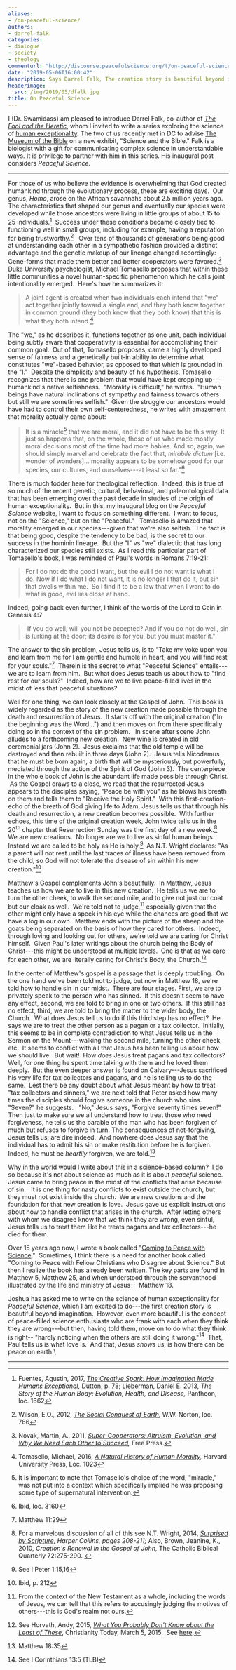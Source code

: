 ```yaml
---
aliases:
- /on-peaceful-science/
authors:
- darrel-falk
categories:
- dialogue
- society
- theology
commenturl: "http://discourse.peacefulscience.org/t/on-peaceful-science/6082"
date: "2019-05-06T16:00:42"
description: Says Darrel Falk, The creation story is beautiful beyond imagination. However, even more beautiful is the concept of peace-filled science enthusiasts.
headerimage:
  src: /img/2019/05/dfalk.jpg
title: On Peaceful Science
---
```


I (Dr. Swamidass) am pleased to introduce Darrel Falk, co-author of *[The Fool and the Heretic](https://www.amazon.com/Fool-Heretic-Scientists-Christian-Evolution/dp/0310595436?tag=swamidass-20)*, whom I invited to write a series exploring the science of [human exceptionality](https://peacefulscience.org/more-than-apes). The two of us recently met in DC to advise [The Museum of the Bible](https://www.museumofthebible.org/press/press-releases/museum-of-the-bible-announces-grant-award-for-major-exhibition-on-science-and-the-bible) on a new exhibit, "Science and the Bible." Falk is a biologist with a gift for communicating complex science in understandable ways. It is privilege to partner with him in this series. His inaugural post considers *Peaceful Science.*

------------------------------------------------------------------------

For those of us who believe the evidence is overwhelming that God created humankind through the evolutionary process, these are exciting days.  Our genus, *Homo*, arose on the African savannahs about 2.5 million years ago.  The characteristics that shaped our genus and eventually our species were developed while those ancestors were living in little groups of about 15 to 25 individuals.[^1]  Success under these conditions became closely tied to functioning well in small groups, including for example, having a reputation for being trustworthy.[^2]   Over tens of thousands of generations being good at understanding each other in a sympathetic fashion provided a distinct advantage and the genetic makeup of our lineage changed accordingly: Gene-forms that made them better and better cooperators were favored.[^3]  Duke University psychologist, Michael Tomasello proposes that within these little communities a novel human-specific phenomenon which he calls joint intentionality emerged.  Here's how he summarizes it:

> A joint agent is created when two individuals each intend that "we" act together jointly toward a single end, and they both know together in common ground (they both know that they both know) that this is what they both intend.[^4]

The "we," as he describes it, functions together as one unit, each individual being subtly aware that cooperativity is essential for accomplishing their common goal.  Out of that, Tomasello proposes, came a highly developed sense of fairness and a genetically built-in ability to determine what constitutes "we"-based behavior, as opposed to that which is grounded in the "I."  Despite the simplicity and beauty of his hypothesis, Tomasello recognizes that there is one problem that would have kept cropping up---humankind's native selfishness.  "Morality is difficult," he writes.  "Human beings have natural inclinations of sympathy and fairness towards others but still we are sometimes selfish."  Given the struggle our ancestors would have had to control their own self-centeredness, he writes with amazement that morality actually came about:

> It is a miracle[^5] that we are moral, and it did not have to be this way. It just so happens that, on the whole, those of us who made mostly moral decisions most of the time had more babies. And so, again, we should simply marvel and celebrate the fact that, *mirabile dictum* \[i.e. wonder of wonders\]... morality appears to be somehow good for our species, our cultures, and ourselves---at least so far."[^6]

There is much fodder here for theological reflection.  Indeed, this is true of so much of the recent genetic, cultural, behavioral, and paleontological data that has been emerging over the past decade in studies of the origin of human exceptionality.  But in this, my inaugural blog on the *Peaceful Science* website, I want to focus on something different.  I want to focus, not on the "Science," but on the "Peaceful."   Tomasello is amazed that morality emerged in our species---given that we're also selfish.  The fact is that being good, despite the tendency to be bad, is the secret to our success in the hominin lineage.  But the "I" vs "we" dialectic that has long characterized our species still exists.  As I read this particular part of Tomasello's book, I was reminded of Paul's words in Romans 7:19-21:

> For I do not do the good I want, but the evil I do not want is what I do. Now if I do what I do not want, it is no longer I that do it, but sin that dwells within me.  So I find it to be a law that when I want to do what is good, evil lies close at hand. 

Indeed, going back even further, I think of the words of the Lord to Cain in Genesis 4:7

>  If you do well, will you not be accepted? And if you do not do well, sin is lurking at the door; its desire is for you, but you must master it."

The answer to the sin problem, Jesus tells us, is to "Take my yoke upon you and learn from me for I am gentle and humble in heart, and you will find rest for your souls."[^7]  Therein is the secret to what "Peaceful Science" entails---we are to learn from him.  But what does Jesus teach us about how to "find rest for our souls?"  Indeed, how are we to live peace-filled lives in the midst of less that peaceful situations? 

Well for one thing, we can look closely at the Gospel of John.  This book is widely regarded as the story of the new creation made possible through the death and resurrection of Jesus.  It starts off with the original creation ("In the beginning was the Word...") and then moves on from there specifically doing so in the context of the sin problem.   In scene after scene John alludes to a forthcoming new creation.  New wine is created in old ceremonial jars (John 2).  Jesus exclaims that the old temple will be destroyed and then rebuilt in three days (John 2).  Jesus tells Nicodemus that he must be born again, a birth that will be mysteriously, but powerfully, mediated through the action of the Spirit of God (John 3).  The centerpiece in the whole book of John is the abundant life made possible through Christ.  As the Gospel draws to a close, we read that the resurrected Jesus appears to the disciples saying, "Peace be with you" as he blows his breath on them and tells them to "Receive the Holy Spirit."  With this first-creation-echo of the breath of God giving life to Adam, Jesus tells us that through his death and resurrection, a new creation becomes possible.  With further echoes, this time of the original creation week, John twice tells us in the 20<sup>th</sup> chapter that Resurrection Sunday was the first day of a new week.[^8]  We are new creations.  No longer are we to live as sinful human beings. Instead we are called to be holy as He is holy.[^9]  As N.T. Wright declares: "﻿As a parent will not rest until the last traces of illness have been removed from the child, so God will not tolerate the disease of sin within his new creation."[^10]

Matthew's Gospel complements John's beautifully.  In Matthew, Jesus teaches us how we are to live in this new creation.  He tells us we are to turn the other cheek, to walk the second mile, and to give not just our coat but our cloak as well.  We're told not to judge,[^11] especially given that the other might only have a speck in his eye while the chances are good that we have a log in our own.  Matthew ends with the picture of the sheep and the goats being separated on the basis of how they cared for others.  Indeed, through loving and looking out for others, we're told we are caring for Christ himself.  Given Paul's later writings about the church being the Body of Christ---this might be understood at multiple levels.  One is that as we care for each other, we are literally caring for Christ's Body, the Church.[^12]

In the center of Matthew's gospel is a passage that is deeply troubling.  On the one hand we've been told not to judge, but now in Matthew 18, we're told how to handle sin in our midst.  There are four stages. First, we are to privately speak to the person who has sinned.  If this doesn't seem to have any effect, second, we are told to bring in one or two others.  If this still has no effect, third, we are told to bring the matter to the wider body, the Church.  What does Jesus tell us to do if this third step has no effect?  He says we are to treat the other person as a pagan or a tax collector.  Initially, this seems to be in complete contradiction to what Jesus tells us in the Sermon on the Mount---walking the second mile, turning the other cheek, etc.  It seems to conflict with all that Jesus has been telling us about how we should live.  But wait!  How *does* Jesus treat pagans and tax collectors?  Well, for one thing he spent time talking with them and he loved them deeply.  But the even deeper answer is found on Calvary---Jesus sacrificed his very life for tax collectors and pagans, and he is telling us to do the same.  Lest there be any doubt about what Jesus meant by how to treat "tax collectors and sinners," we are next told that Peter asked how many times the disciples should forgive someone in the church who sins. "Seven?" he suggests.   "No," Jesus says, "Forgive seventy times seven!"  Then just to make sure we all understand how to treat those who need forgiveness, he tells us the parable of the man who has been forgiven of much but refuses to forgive in turn. The consequences of not-forgiving, Jesus tells us, are dire indeed.  And nowhere does Jesus say that the individual has to admit his sin or make restitution before he is forgiven.   Indeed, he must be *heartily* forgiven, we are told.[^13]

Why in the world would I write about this in a science-based column?  I do so because it's not about science as much as it is about *peaceful* science.  Jesus came to bring peace in the midst of the conflicts that arise because of sin.   It is one thing for nasty conflicts to exist outside the church, but they must not exist inside the church.  We are new creations and the foundation for that new creation is love.  Jesus gave us explicit instructions about how to handle conflict that arises in the church.  After letting others with whom we disagree know that we think they are wrong, even sinful, Jesus tells us to treat them like he treats pagans and tax collectors---he died for them. 

Over 15 years ago now, I wrote a book called "[Coming to Peace with Science](https://www.amazon.com/Coming-Peace-Science-Bridging-Between/dp/0830827420?tag=swamidass-20)."  Sometimes, I think there is a need for another book called "Coming to Peace with Fellow Christians who Disagree about Science." But then I realize the book has already been written. The key parts are found in Matthew 5, Matthew 25, and when understood through the servanthood illustrated by the life and ministry of Jesus---Matthew 18.

Joshua has asked me to write on the science of human exceptionality for *Peaceful Science*, which I am excited to do---the first creation story is beautiful beyond imagination.  However, even more beautiful is the concept of peace-filled science enthusiasts who are frank with each when they think they are wrong---but then, having told them, move on to do what they think is right-- "hardly noticing when the others are still doing it wrong."[^14]  That, Paul tells us is what love is.  And that, Jesus *shows* us, is how there can be peace on earth.\

------------------------------------------------------------------------

[^1]:  Fuentes, Agustin, 2017, *[The Creative Spark: How Imagination Made Humans Exceptional](https://www.amazon.com/Creative-Spark-Imagination-Humans-Exceptional/dp/1101983949?tag=swamidass-20),* Dutton, p. 78; Lieberman, Daniel E. 2013, *The Story of the Human Body: Evolution, Health, and Disease,* Pantheon, loc. 1662

[^2]:  Wilson, E.O., 2012, *[The Social Conquest of Earth](https://www.amazon.com/Social-Conquest-Earth-Edward-Wilson-ebook/dp/B0074V3712?tag=swamidass-20),* W.W. Norton, loc. 766

[^3]:  Novak, Martin, A., 2011, *[Super-Cooperators: Altruism, Evolution, and Why We Need Each Other to Succeed](https://www.amazon.com/Super-Cooperators-Evolution-altruism-behaviour/dp/1921758295?tag=swamidass-20),* Free Press.

[^4]:  Tomasello, Michael, 2016, *[A Natural History of Human Morality](https://www.amazon.com/Natural-History-Human-Morality/dp/0674088646?tag=swamidass-20),* Harvard University Press, Loc. 1023

[^5]:  It is important to note that Tomasello's choice of the word, "miracle," was not put into a context which specifically implied he was proposing some type of supernatural intervention.

[^6]:  Ibid, loc. 3160

[^7]:  Matthew 11:29

[^8]:  For a marvelous discussion of all of this see N.T. Wright, 2014, *[Surprised by Scripture,](https://www.amazon.com/Surprised-Scripture-Engaging-Contemporary-Issues/dp/0062230549?tag=swamidass-20) Harper Collins, pages 208-211;* Also, Brown, Jeanine, K., 2010, *Creation's Renewal in the Gospel of John,* The Catholic Biblical Quarterly 72:275-290. 

[^9]:  See I Peter 1:15,16

[^10]:  Ibid, p. 212

[^11]:  From the context of the New Testament as a whole, including the words of Jesus, we can tell that this refers to accusingly judging the motives of others---this is God's realm not ours.

[^12]:  See Horvath, Andy, 2015, *[What You Probably Don't Know about the Least of These](https://www.christianitytoday.com/ct/2015/march-web-only/what-you-probably-dont-know-about-least-of-these.html)*, Christianity Today, March 5, 2015.  See [here](https://www.christianitytoday.com/ct/2015/march-web-only/what-you-probably-dont-know-about-least-of-these.html).

[^13]:  Matthew 18:35

[^14]:  See I Corinthians 13:5 (TLB)
